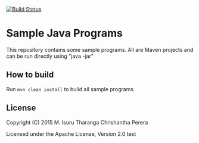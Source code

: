 [![Build Status](https://travis-ci.org/chrishantha/sample-java-programs.svg?branch=master)](https://travis-ci.org/chrishantha/sample-java-programs)


Sample Java Programs
====================

This repository contains some sample programs. All are Maven projects and can be run directly using "java -jar"

## How to build

Run `mvn clean install` to build all sample programs

## License

Copyright (C) 2015 M. Isuru Tharanga Chrishantha Perera

Licensed under the Apache License, Version 2.0
test
